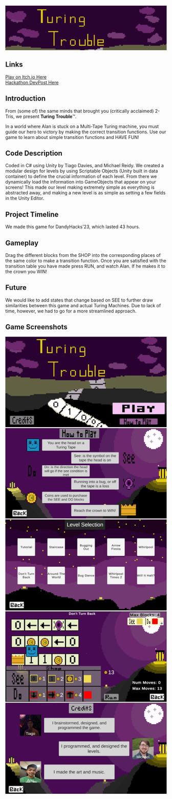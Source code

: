 ![](Assets/Sprites/BannerTM.png)

## Links
[Play on Itch.io Here](https://tdavies.itch.io/turing-trouble) <br>
[Hackathon DevPost Here](https://devpost.com/software/turing-trouble)

## Introduction
From (some of) the same minds that brought you (critically acclaimed) 2-Tris, we present **Turing Trouble**™. <br>

In a world where Alan is stuck on a Multi-Tape Turing machine, you must guide our hero to victory by making the correct transition functions. Use our game to learn about simple transition functions and HAVE FUN!

## Code Description
Coded in C# using Unity by Tiago Davies, and Michael Reidy. We created a modular design for levels by using Scriptable Objects (Unity built in data container) to define the crucial information of each level. From there we dynamically load the information into GameObjects that appear on your screens! This made our level making extremely simple as everything is abstracted away, and making a new level is as simple as setting a few fields in the Unity Editor.

## Project Timeline
We made this game for DandyHacks'23, which lasted 43 hours.

## Gameplay
Drag the different blocks from the SHOP into the corresponding places of the same color to make a transition function. Once you are satisfied with the transition table you have made press RUN, and watch Alan. If he makes it to the crown you WIN!

## Future
We would like to add states that change based on SEE to further draw similarities between this game and actual Turing Machines. Due to lack of time, however, we had to go for a more streamlined approach.

## Game Screenshots
![](Assets/Sprites/Main.png)
![](Assets/Sprites/HowTo.png)
![](Assets/Sprites/Levels.PNG)
![](Assets/Sprites/Level.png)
![](Assets/Sprites/CreditsEnd.png)






